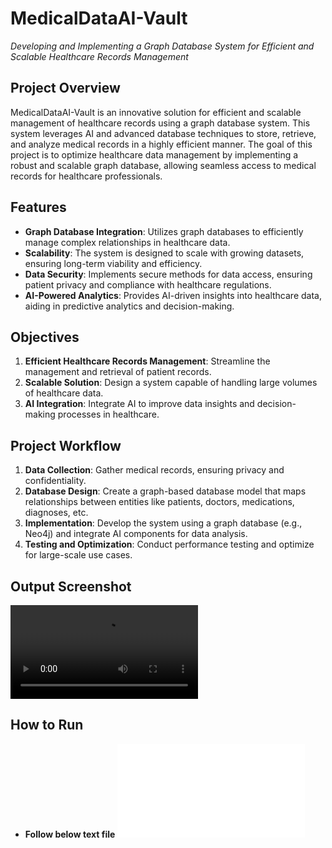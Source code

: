 # MedicalDataAI-Vault
*Developing and Implementing a Graph Database System for Efficient and Scalable Healthcare Records Management*

## Project Overview
MedicalDataAI-Vault is an innovative solution for efficient and scalable management of healthcare records using a graph database system. This system leverages AI and advanced database techniques to store, retrieve, and analyze medical records in a highly efficient manner. The goal of this project is to optimize healthcare data management by implementing a robust and scalable graph database, allowing seamless access to medical records for healthcare professionals.

## Features
- **Graph Database Integration**: Utilizes graph databases to efficiently manage complex relationships in healthcare data.
- **Scalability**: The system is designed to scale with growing datasets, ensuring long-term viability and efficiency.
- **Data Security**: Implements secure methods for data access, ensuring patient privacy and compliance with healthcare regulations.
- **AI-Powered Analytics**: Provides AI-driven insights into healthcare data, aiding in predictive analytics and decision-making.

## Objectives
1. **Efficient Healthcare Records Management**: Streamline the management and retrieval of patient records.
2. **Scalable Solution**: Design a system capable of handling large volumes of healthcare data.
3. **AI Integration**: Integrate AI to improve data insights and decision-making processes in healthcare.

## Project Workflow
1. **Data Collection**: Gather medical records, ensuring privacy and confidentiality.
2. **Database Design**: Create a graph-based database model that maps relationships between entities like patients, doctors, medications, diagnoses, etc.
3. **Implementation**: Develop the system using a graph database (e.g., Neo4j) and integrate AI components for data analysis.
4. **Testing and Optimization**: Conduct performance testing and optimize for large-scale use cases.

## Output Screenshot

![Project Screenshot](assets/images/video.mp4)

## How to Run

- **Follow below text file**
  ![Project Instructions](assets/images/Instructions.txt)
  
